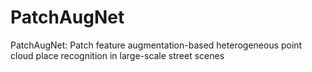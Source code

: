 # PatchAugNet
PatchAugNet: Patch feature augmentation-based heterogeneous point cloud place recognition in large-scale street scenes
